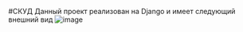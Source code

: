 #СКУД
Данный проект реализован на Django и имеет следующий внешний вид
![image](https://github.com/user-attachments/assets/7b11d59e-f8a2-4fbf-9295-07feb4881046)
